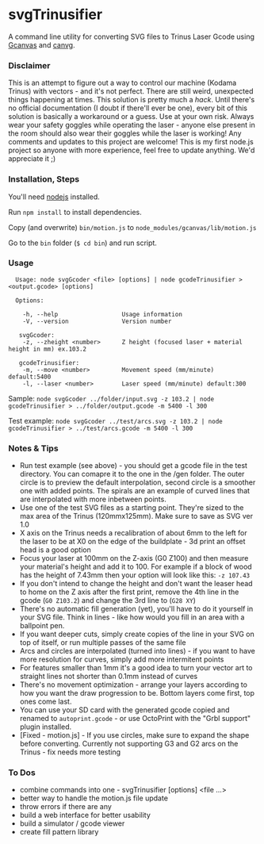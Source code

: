 svgTrinusifier
========
A command line utility for converting SVG files to Trinus Laser Gcode using [Gcanvas](https://github.com/em/gcanvas) and [canvg](https://code.google.com/p/canvg/).

### Disclaimer
This is an attempt to figure out a way to control our machine (Kodama Trinus) with vectors - and it's not perfect. There are still weird, unexpected things happening at times. This solution is pretty much a *hack*. Until there's no official documentation (I doubt if there'll ever be one), every bit of this solution is basically a workaround or a guess. Use at your own risk. Always wear your safety goggles while operating the laser - anyone else present in the room should also wear their goggles while the laser is working!
Any comments and updates to this project are welcome! This is my first node.js project so anyone with more experience, feel free to update anything. We'd appreciate it ;)

### Installation, Steps
You'll need [nodejs](http://nodejs.org) installed.

Run `npm install` to install dependencies.

Copy (and overwrite) `bin/motion.js` to `node_modules/gcanvas/lib/motion.js`

Go to the `bin` folder (`$ cd bin`) and run script.

### Usage
```
  Usage: node svgGcoder <file> [options] | node gcodeTrinusifier > <output.gcode> [options]

  Options:

    -h, --help					Usage information
    -V, --version				Version number
   
   svgGcoder: 
    -z, --zheight <number>		Z height (focused laser + material height in mm) ex.103.2
   
   gcodeTrinusifier:
    -m, --move <number>			Movement speed (mm/minute) default:5400
    -l, --laser <number>		Laser speed (mm/minute) default:300

```

Sample: `node svgGcoder ../folder/input.svg -z 103.2 | node gcodeTrinusifier > ../folder/output.gcode -m 5400 -l 300`

Test example: `node svgGcoder ../test/arcs.svg -z 103.2 | node gcodeTrinusifier > ../test/arcs.gcode -m 5400 -l 300`

### Notes & Tips
- Run test example (see above) - you should get a gcode file in the test directory. You can comapre it to the one in the /gen folder. The outer circle is to preview the default interpolation, second circle is a smoother one with added points. The spirals are an example of curved lines that are interpolated with more inbetween points.
- Use one of the test SVG files as a starting point. They're sized to the max area of the Trinus (120mmx125mm). Make sure to save as SVG ver 1.0
- X axis on the Trinus needs a recalibration of about 6mm to the left for the laser to be at X0 on the edge of the buildplate - 3d print an offset head is a good option
- Focus your laser at 100mm on the Z-axis (G0 Z100) and then measure your material's height and add it to 100. For example if a block of wood has the height of 7.43mm then your option will look like this: `-z 107.43`
- If you don't intend to change the height and don't want the leaser head to home on the Z axis after the first print, remove the 4th line in the gcode (`G0 Z103.2`) and change the 3rd line to (`G28 XY`)
- There's no automatic fill generation (yet), you'll have to do it yourself in your SVG file. Think in lines - like how would you fill in an area with a ballpoint pen.
- If you want deeper cuts, simply create copies of the line in your SVG on top of itself, or run multiple passes of the same file
- Arcs and circles are interpolated (turned into lines) - if you want to have more resolution for curves, simply add more intermitent points
- For features smaller than 1mm it's a good idea to turn your vector art to straight lines not shorter than 0.1mm instead of curves
- There's no movement optimization - arrange your layers according to how you want the draw progression to be. Bottom layers come first, top ones come last.
- You can use your SD card with the generated gcode copied and renamed to `autoprint.gcode` - or use OctoPrint with the "Grbl support" plugin installed.
- [Fixed - motion.js] - If you use circles, make sure to expand the shape before converting. Currently not supporting G3 and G2 arcs on the Trinus - fix needs more testing

### To Dos
- combine commands into one - svgTrinusifier [options] <file ...>
- better way to handle the motion.js file update
- throw errors if there are any
- build a web interface for better usability
- build a simulator / gcode viewer
- create fill pattern library